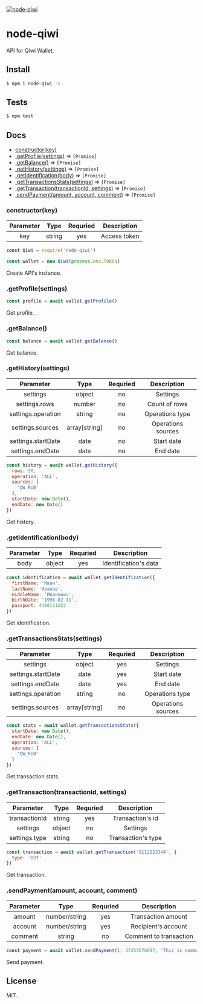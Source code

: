 [![node-qiwi](https://img.shields.io/npm/v/node-qiwi.svg?style=flat-square)](https://www.npmjs.com/package/node-qiwi/)

# node-qiwi

API for Qiwi Wallet.

## Install

```sh
$ npm i node-qiwi -S
```

## Tests

```sh
$ npm test
```

## Docs

* [constructor(key)](#constructorkey)
* [.getProfile(settings)](#getprofilesettings) ⇒ `[Promise]`
* [.getBalance()](#getbalance) ⇒ `[Promise]`
* [.getHistory(settings)](#gethistorysettings) ⇒ `[Promise]`
* [.getIdentification(body)](#getidentificationbody) ⇒ `[Promise]`
* [.getTransactionsStats(settings)](#gettransactionsstatssettings) ⇒ `[Promise]`
* [.getTransaction(transactionId, settings)](#gettransaction-transactionid-settings) ⇒ `[Promise]`
* [.sendPayment(amount, account, comment)](#sendpaymentamount-account-comment) ⇒ `[Promise]`

### constructor(key)

| Parameter  | Type      | Requried  | Description  |
|:-----------:|:---------:|:---------:|:------------:|
| key        | string    | yes       | Access token |

```js
const Qiwi = require('node-qiwi')

const wallet = new Qiwi(process.env.TOKEN)
```

Create API's instance.

### .getProfile(settings)

```js
const profile = await wallet.getProfile()
```

Get profile.

### .getBalance()

```js
const balance = await wallet.getBalance()
```

Get balance.

### .getHistory(settings)

| Parameter  | Type      | Requried  | Description  |
|:-----------:|:---------:|:---------:|:------------:|
| settings   | object    | no        | Settings |
| settings.rows | number | no | Count of rows |
| settings.operation | string | no | Operations type |
| settings.sources | array[string] | no | Operations sources |
| settings.startDate | date    | no       | Start date |
| settings.endDate | date    | no      | End date |

```js
const history = await wallet.getHistory({
  rows: 50,
  operation: 'ALL',
  sources: [
    'QW_RUB'
  ],
  startDate: new Date(),
  endDate: new Date()
})
```

Get history.

### .getIdentification(body)

| Parameter  | Type      | Requried  | Description  |
|:-----------:|:---------:|:---------:|:------------:|
| body       | object    | yes       | Identification's data |

```js
const identification = await wallet.getIdentification({
  firstName: 'Иван',
  lastName: 'Иванов',
  middleName: 'Иванович',
  birthDate: '1998-02-11',
  passport: 4400111222
})
```

Get identification.

### .getTransactionsStats(settings)

| Parameter  | Type      | Requried  | Description  |
|:-----------:|:---------:|:---------:|:------------:|
| settings   | object    | yes       | Settings |
| settings.startDate | date    | yes       | Start date |
| settings.endDate | date    | yes       | End date |
| settings.operation | string | no | Operations type |
| settings.sources | array[string] | no | Operations sources |

```js
const stats = await wallet.getTransactionsStats({
  startDate: new Date(),
  endDate: new Date(),
  operation: 'ALL',
  sources: [
    'QW_RUB'
  ]
})
```

Get transaction stats.

### .getTransaction(transactionId, settings)

| Parameter  | Type      | Requried  | Description  |
|:-----------:|:---------:|:---------:|:------------:|
| transactionId | string    | yes       | Transaction's id |
| settings   | object    | no        |  Settings |
| settings.type   | string    | no        | Transaction's type |

```js
const transaction = await wallet.getTransaction('9112223344', {
  type: 'OUT'
})
```

Get transaction.

### .sendPayment(amount, account, comment)

| Parameter  | Type          | Requried  | Description  |
|:-----------:|:-------------:|:---------:|:------------:|
| amount     | number/string | yes       | Transaction amount     |
| account    | number/string | yes       | Recipient's account    |
| comment    | string        | no        | Comment to transaction |

```js
const payment = await wallet.sendPayment(1, 37253676697, 'This is comment')
```

Send payment.

## License

MIT.
